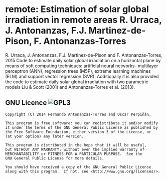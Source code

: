 remote: Estimation of solar global irradiation in remote areas
R. Urraca, J. Antonanzas, F.J. Martinez-de-Pison, F. Antonanzas-Torres
===========

R. Urraca, J. Antonanzas, F.J. Martinez-de-Pison and F. Antonanzas-Torres, 2015
Code to estimate daily solar global irradiation on a horizontal plane by means of soft computing techniques:  artificial neural networks- multilayer perceptron (ANN), regression trees (M5P), extreme learning machines (ELM) and support vector regression (SVR). Additionally it is also provided the code to estimate daily solar global irradiation with two parametric models Liu & Scott (2001) and Antonanzas-Torres et al. (2013).


GNU Licence ![GPL3](http://www.gnu.org/graphics/gplv3-127x51.png)
----

    Copyright (C) 2014 Fernando Antonanzas-Torres and Oscar Perpiñán.
  
    This program is free software: you can redistribute it and/or modify
    it under the terms of the GNU General Public License as published by
    the Free Software Foundation, either version 3 of the License, or
    (at your option) any later version.

    This program is distributed in the hope that it will be useful,
    but WITHOUT ANY WARRANTY; without even the implied warranty of
    MERCHANTABILITY or FITNESS FOR A PARTICULAR PURPOSE.  See the
    GNU General Public License for more details.

    You should have received a copy of the GNU General Public License
    along with this program.  If not, see <http://www.gnu.org/licenses/>.
